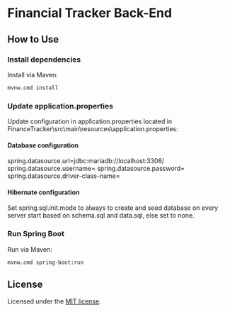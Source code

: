 # Financial Tracker Back-End

## How to Use

### Install dependencies

Install via Maven:

```bash
mvnw.cmd install
```

### Update application.properties

Update configuration in application.properties located in FinanceTracker\src\main\resources\application.properties:

#### Database configuration
spring.datasource.url=jdbc:mariadb://localhost:3306/<database>
spring.datasource.username=<username>
spring.datasource.password=<password>
spring.datasource.driver-class-name=<driver>

#### Hibernate configuration

Set spring.sql.init.mode to always to create and seed database on every server start based on schema.sql and data.sql, else set to none.

### Run Spring Boot

Run via Maven:

```bash
mvnw.cmd spring-boot:run
```

## License

Licensed under the [MIT license](https://github.com/nextui-org/next-app-template/blob/main/LICENSE).
